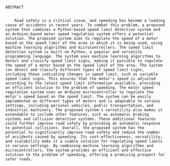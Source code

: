                                                                               ABSTRACT


        Road safety is a critical issue, and speeding has become a leading cause of accidents in recent years. To combat this problem, a proposed system that combines a Python-based speed limit detection system and an Arduino-based motor speed regulation system offers a potential solution. The proposed system aims to regulate the speed of a motor based on the speed limit of the area in which it is being used, using machine learning algorithms and microcontrollers. The speed limit detection system is built on Python, a popular and versatile programming language. The system uses machine learning algorithms to detect and classify speed limit signs, making it possible to regulate the speed of a motor based on the speed limit of the area. The system can detect and classify different types of speed limit signs, including those indicating changes in speed limit, such as variable speed limit signs. This ensures that the motor's speed is adjusted according to the latest speed limit information available, providing an efficient solution to the problem of speeding. The motor speed regulation system uses an Arduino microcontroller to regulate the motor's speed based on the speed limit. The system can be easily implemented on different types of motors and is adaptable to various settings, including personal vehicles, public transportation, and industrial machinery. The proposed system's versatility also makes it extendable to include other features, such as automatic braking systems and collision detection systems. These additional features could further improve road safety by providing an automatic response to potential collisions. Overall, the proposed system has the potential to significantly improve road safety and reduce the number of accidents caused by speeding. Its cost-effectiveness, versatility, and scalability make it a viable solution for regulating speed limits in various settings. By combining machine learning algorithms and microcontrollers, the system provides an efficient and effective solution to the problem of speeding, offering a promising prospect for safer roads.

